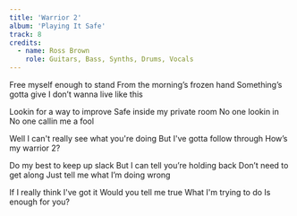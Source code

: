 ```yaml
---
title: 'Warrior 2'
album: 'Playing It Safe'
track: 8
credits:
  - name: Ross Brown
    role: Guitars, Bass, Synths, Drums, Vocals
---
```


Free myself enough to stand
From the morning’s frozen hand
Something’s gotta give
I don’t wanna live like this

Lookin for a way to improve
Safe inside my private room
No one lookin in
No one callin me a fool

Well I can't really see what you're doing
But I've gotta follow through
How’s my warrior 2?

Do my best to keep up slack
But I can tell you’re holding back
Don’t need to get along
Just tell me what I’m doing wrong

If I really think I've got it
Would you tell me true
What I'm trying to do
Is enough for you?

